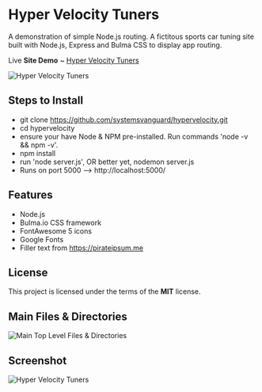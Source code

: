 # Hyper Velocity Tuners
A demonstration of simple Node.js routing. A fictitous sports car tuning site built with Node.js, Express and Bulma CSS to display app routing.

Live **Site Demo** ~ [Hyper Velocity Tuners](https://coding4kidsonline.herokuapp.com/) 

![Hyper Velocity Tuners](http://ryanhunter.org/images/portfolio/highvelocitytuners.jpg)



## Steps to Install
- git clone https://github.com/systemsvanguard/hypervelocity.git 
- cd hypervelocity
- ensure your have Node & NPM pre-installed. Run commands 'node -v && npm -v'.
- npm install
- run 'node server.js', OR better yet, nodemon server.js  
- Runs on port 5000 --> http://localhost:5000/


## Features
- Node.js
- Bulma.io CSS framework 
- FontAwesome 5 icons
- Google Fonts
- Filler text from https://pirateipsum.me 


## License
This project is licensed under the terms of the **MIT** license.


## Main Files & Directories
![Main Top Level Files & Directories](http://ryanhunter.org/images/portfolio/folder_layout_highvelocity.jpg)


## Screenshot 

![Hyper Velocity Tuners](http://ryanhunter.org/images/portfolio/highvelocitytuners.jpg)
	

